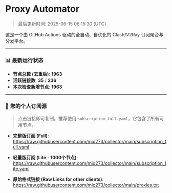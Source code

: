 # Proxy Automator

> 最后更新时间: 2025-06-15 06:15:30 (UTC)

这是一个由 GitHub Actions 驱动的全自动、自优化的 Clash/V2Ray 订阅聚合与分发平台。

---

### 📊 **最新运行状态**

- **节点总数 (去重后)**: **1963**
- **活跃链接数**: **35** / **236**
- **本次检查新增节点**: **1963**

---

### 🚀 **您的个人订阅源**

> 点击链接即可复制。推荐使用 `subscription_full.yaml`，它包含了所有可用节点。

- **完整版订阅 (Full)**:
https://raw.githubusercontent.com/mio273/collector/main/subscription_full.yaml

- **轻量版订阅 (Lite - 1000个节点)**:
https://raw.githubusercontent.com/mio273/collector/main/subscription_lite.yaml

- **原始格式链接 (Raw Links for other clients)**:
https://raw.githubusercontent.com/mio273/collector/main/proxies.txt
